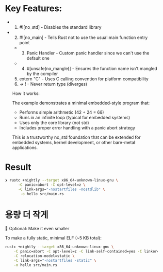 # Key Features:
- 1. #![no_std] - Disables the standard library
- 2. #![no_main] - Tells Rust not to use the usual main function entry point
  - 3. Panic Handler - Custom panic handler since we can't use the default one
  - 4. #[unsafe(no_mangle)] - Ensures the function name isn't mangled by the compiler
  5. extern "C" - Uses C calling convention for platform compatibility
  6. -> ! - Never return type (diverges)

  How it works:

  The example demonstrates a minimal embedded-style program that:
  - Performs simple arithmetic (42 + 24 = 66)
  - Runs in an infinite loop (typical for embedded systems)
  - Uses only the core library (not std)
  - Includes proper error handling with a panic abort strategy

  This is a trustworthy no_std foundation that can be extended for embedded systems, kernel development, or other bare-metal
  applications.

# Result

```bash
❯ rustc +nightly --target x86_64-unknown-linux-gnu \
      -C panic=abort -C opt-level=z \
      -C link-args="-nostartfiles -nostdlib" \
       -o hello src/main.rs

```


# 용량 더 작게

🧩 Optional: Make it even smaller

To make a fully static, minimal ELF (~5 KB total):

```bash
rustc +nightly --target x86_64-unknown-linux-gnu \
    -C panic=abort -C opt-level=z -C link-self-contained=yes -C linker=rust-lld \
    -C relocation-model=static \
    -C link-args="-nostartfiles -static" \
    -o hello src/main.rs

```
